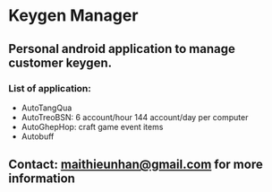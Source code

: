 # Keygen Manager
## Personal android application to manage customer keygen.
### List of application:
* AutoTangQua
* AutoTreoBSN: 6 account/hour 144 account/day per computer
* AutoGhepHop: craft game event items
* Autobuff

## Contact: maithieunhan@gmail.com for more information